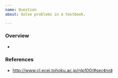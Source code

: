 ```yaml
---
name: Question
about: Solve problems in a textbook.

---
```


### Overview

- 

### References

- http://www.cl.ecei.tohoku.ac.jp/nlp100/#sec《no》

